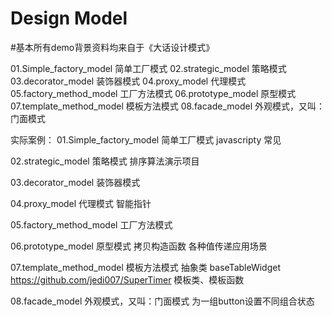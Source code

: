 # Design Model

#基本所有demo背景资料均来自于《大话设计模式》

01.Simple_factory_model  简单工厂模式
02.strategic_model       策略模式
03.decorator_model       装饰器模式
04.proxy_model           代理模式
05.factory_method_model  工厂方法模式
06.prototype_model       原型模式
07.template_method_model 模板方法模式
08.facade_model          外观模式，又叫：门面模式

实际案例：
01.Simple_factory_model  简单工厂模式
	javascripty 常见
	
02.strategic_model       策略模式
	排序算法演示项目
	
03.decorator_model       装饰器模式

04.proxy_model           代理模式
	智能指针

05.factory_method_model  工厂方法模式

06.prototype_model       原型模式
	拷贝构造函数
	各种值传递应用场景
	
07.template_method_model 模板方法模式
	抽象类
	baseTableWidget
	https://github.com/jedi007/SuperTimer
	模板类、模板函数
	
08.facade_model          外观模式，又叫：门面模式
	为一组button设置不同组合状态